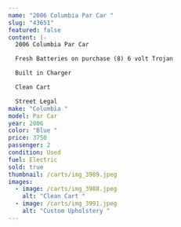 ```yaml
---
name: "2006 Columbia Par Car "
slug: "43651"
featured: false
content: |-
  2006 Columbia Par Car 

  Fresh Batteries on purchase (8) 6 volt Trojan

  Built in Charger 

  Clean Cart 

  Street Legal
make: "Columbia "
model: Par Car
year: 2006
color: "Blue "
price: 3750
passenger: 2
condition: Used
fuel: Electric
sold: true
thumbnail: /carts/img_3989.jpeg
images:
  - image: /carts/img_3988.jpeg
    alt: "Clean Cart "
  - image: /carts/img_3991.jpeg
    alt: "Custom Upholstery "
---
```

